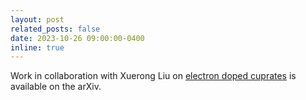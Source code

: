 ```yaml
---
layout: post
related_posts: false
date: 2023-10-26 09:00:00-0400
inline: true
---
```


Work in collaboration with Xuerong Liu on [electron doped cuprates](/publications/#Li2024) is available on the arXiv.
